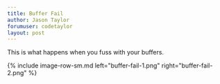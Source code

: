 ```yaml
---
title: Buffer Fail
author: Jason Taylor
forumuser: codetaylor
layout: post
---
```

This is what happens when you fuss with your buffers.

{% include image-row-sm.md left="buffer-fail-1.png" right="buffer-fail-2.png" %}